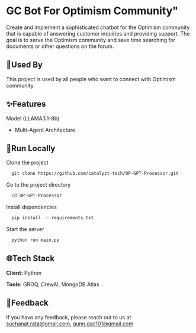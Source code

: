 # GC Bot For Optimism Community"

Create and implement a sophisticated chatbot for the Optimism community that is capable of answering customer inquiries and providing support. The goal is to serve the Optimism community and save time searching for documents or other questions on the forum.

## :rocket:Used By

This project is used by all people who want to connect with Optimism community.

## :sparkles:Features

Model (LLAMA3.1-8b)

- Multi-Agent Architecture

## :bookmark_tabs:Run Locally

Clone the project

```bash
  git clone https://github.com/catalyzt-tech/OP-GPT-Processor.git
```

Go to the project directory

```bash
  cd OP-GPT-Processor
```

Install dependencies

```bash
  pip install -r requirements.txt
```

Start the server

```bash
  python run main.py
```

## :globe_with_meridians:Tech Stack

**Client:** Python

**Tools:** GROQ, CrewAI, MongoDB Atlas

## :envelope_with_arrow:Feedback

If you have any feedback, please reach out to us at suchanat.rata@gmail.com, gunn.gac101@gmail.com
